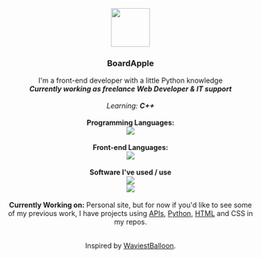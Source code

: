 <div align="center"> 
    <!-- Header -->
    <img src="static/images/pfp.png" width=78px>
    <br><h3><b>BoardApple</b></h3>
    I'm a front-end developer with a little Python knowledge<br>
    <i><b>Currently working as freelance Web Developer & IT support</b></i>
    <br><br>
    <i>Learning: <b>C++</b></i><br><br>
</div>

<div align="center">
    <!-- Skills -->
    <b>Programming Languages:</b><br>
    <a href="https://skillicons.dev">
      <img src="https://skillicons.dev/icons?i=py">
    </a>
    <br><br>
    <b>Front-end Languages:</b><br>
    <a href="https://skillicons.dev">
      <img src="https://skillicons.dev/icons?i=html,css">
    </a>
    <br><br>
    <b>Software I've used / use</b><br>
    <a href="https://skillicons.dev">
      <img src="https://skillicons.dev/icons?i=vercel,vscode,github,git"><br>
      <img src="https://skillicons.dev/icons?i=pycharm,wordpress,firebase,unreal">
    </a>
    <br><br>
    <b>Currently Working on:</b> Personal site, but for now if you'd like to see some of my previous work, I have projects using <a href="https://github.com/BoardApple/CatRate">APIs</a>, <a href="https://github.com/BoardApple/PhishingTest">Python</a>, <a href="https://github.com/BoardApple/OnlineBookstore-v1.4">HTML</a> and CSS in my repos.<br><br>
    <p align="center"> Inspired by <a href="https://github.com/WaviestBalloon">WaviestBalloon</a>.</p>
</div>
